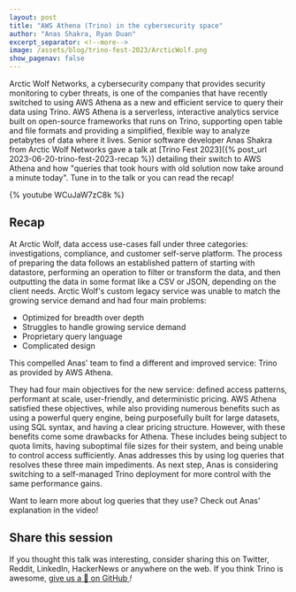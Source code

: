 ```yaml
---
layout: post
title: "AWS Athena (Trino) in the cybersecurity space"
author: "Anas Shakra, Ryan Duan"
excerpt_separator: <!--more-->
image: /assets/blog/trino-fest-2023/ArcticWolf.png
show_pagenav: false
---
```


Arctic Wolf Networks, a cybersecurity company that provides security monitoring
to cyber threats, is one of the companies that have recently switched to using
AWS Athena as a new and efficient service to query their data using Trino. AWS
Athena is a serverless, interactive analytics service built on open-source
frameworks that runs on Trino, supporting open table and file formats and
providing a simplified, flexible way to analyze petabytes of data where it
lives. Senior software developer Anas Shakra from Arctic Wolf Networks gave a
talk at [Trino Fest 2023]({% post_url 2023-06-20-trino-fest-2023-recap %})
detailing their switch to AWS Athena and how "queries that took hours with old
solution now take around a minute today". Tune in to the talk or you can read
the recap!

<!--more-->

{% youtube WCuJaW7zC8k %}

## Recap

At Arctic Wolf, data access use-cases fall under three categories: investigations,
compliance, and customer self-serve platform. The process of preparing the data
follows an established pattern of starting with datastore, performing an
operation to filter or transform the data, and then outputting the data in some
format like a CSV or JSON, depending on the client needs. Arctic Wolf's custom
legacy service was unable to match the growing service demand and had four main
problems:

* Optimized for breadth over depth
* Struggles to handle growing service demand
* Proprietary query language
* Complicated design

This compelled Anas' team to find a different and improved service: Trino as
provided by AWS Athena.

They had four main objectives for the new service: defined access patterns,
performant at scale, user-friendly, and deterministic pricing. AWS Athena
satisfied these objectives, while also providing numerous benefits such as using
a powerful query engine, being purposefully built for large datasets, using SQL
syntax, and having a clear pricing structure. However, with these benefits come
some drawbacks for Athena. These includes being subject to quota limits, having
suboptimal file sizes for their system, and being unable to control access
sufficiently. Anas addresses this by using log queries that resolves these three
main impediments. As next step, Anas is considering switching to a self-managed
Trino deployment for more control with the same performance gains.

Want to learn more about log queries that they use? Check out Anas' explanation
in the video!

## Share this session

If you thought this talk was interesting, consider sharing this on Twitter,
Reddit, LinkedIn, HackerNews or anywhere on the web. If you think Trino is awesome,
[give us a 🌟 on GitHub <i class="fab fa-github"/>](https://github.com/trinodb/trino)!